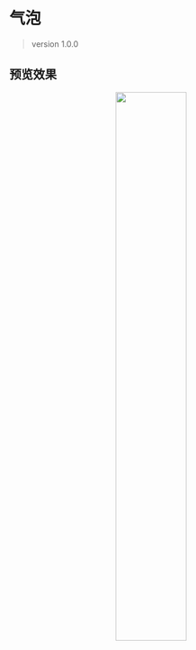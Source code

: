 # 气泡

> version 1.0.0

## 预览效果
<div align="center">
  <img width="50%" src="https://puui.qpic.cn/vupload/0/1577776733404_wr4a66cxq5.gif/0">
</div>
